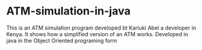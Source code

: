 # ATM-simulation-in-java
This is an ATM simulation program developed bt Kariuki Abel a developer in Kenya. It shows how a simplified version of an ATM works.
Developed in java in the Object Oriented programing form
